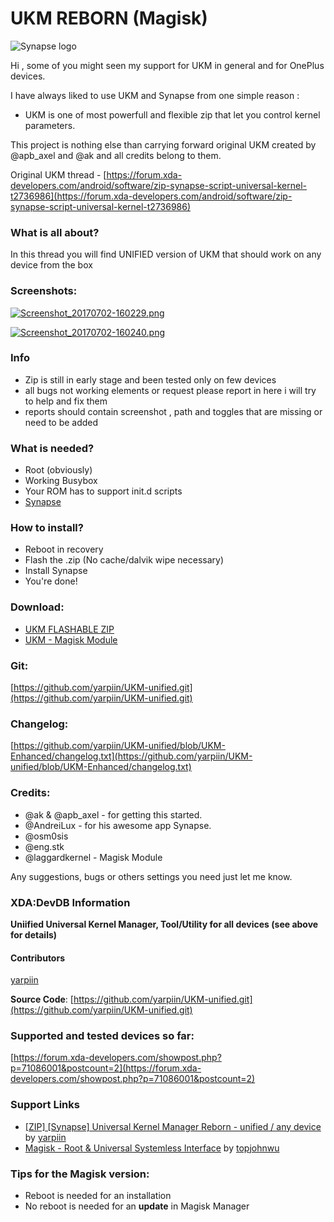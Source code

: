 # UKM REBORN (Magisk)

![Synapse logo](https://img.xda-cdn.com/GaXL_y1JB8STTK4pFTitRmFcZeI=/https%3A%2F%2Flh4.ggpht.com%2Fed5XjMyiltwErAFCohZ8cObQilX0aF9EIhQv9bydwGgBpC1a8tHI0zW2LRVxktu_dBc%3Dw300)

Hi , some of you might seen my support for UKM in general and for OnePlus devices.

I have always liked to use UKM and Synapse from one simple reason :

- UKM is one of most powerfull and flexible zip that let you control kernel parameters.

This project is nothing else than carrying forward original UKM created by @apb_axel and @ak and all credits belong to them.

Original UKM thread - [https://forum.xda-developers.com/android/software/zip-synapse-script-universal-kernel-t2736986](https://forum.xda-developers.com/android/software/zip-synapse-script-universal-kernel-t2736986)

### What is all about?

In this thread you will find UNIFIED version of UKM that should work on any device from the box

### Screenshots:
[![Screenshot_20170702-160229.png](https://s24.postimg.org/eeok75tl1/Screenshot_20170702-160229.png)](https://postimg.org/image/gw0befdhd/)

[![Screenshot_20170702-160240.png](https://s24.postimg.org/lvxrmdj45/Screenshot_20170702-160240.png)](https://postimg.org/image/5869jvoch/)

### Info

- Zip is still in early stage and been tested only on few devices
- all bugs not working elements or request please report in here i will try to help and fix them
- reports should contain screenshot , path and toggles that are missing or need to be added

### What is needed?

- Root (obviously)
- Working Busybox
- Your ROM has to support init.d scripts
- [Synapse](https://play.google.com/store/apps/details?id=com.af.synapse)

### How to install?

- Reboot in recovery
- Flash the .zip (No cache/dalvik wipe necessary)
- Install Synapse
- You're done!

### Download:

- [UKM FLASHABLE ZIP](https://www.androidfilehost.com/?w=files&flid=154993)
- [UKM - Magisk Module](https://github.com/yarpiin/magisk-UKM)

### Git:

[https://github.com/yarpiin/UKM-unified.git](https://github.com/yarpiin/UKM-unified.git)

### Changelog:

[https://github.com/yarpiin/UKM-unified/blob/UKM-Enhanced/changelog.txt](https://github.com/yarpiin/UKM-unified/blob/UKM-Enhanced/changelog.txt)

### Credits:

- @ak & @apb_axel - for getting this started.
- @AndreiLux - for his awesome app Synapse.
- @osm0sis
- @eng.stk
- @laggardkernel - Magisk Module

Any suggestions, bugs or others settings you need just let me know.

### XDA:DevDB Information

**Uniified Universal Kernel Manager, Tool/Utility for all devices (see above for details)**

#### Contributors

[yarpiin](https://forum.xda-developers.com/member.php?u=5288056)

**Source Code**: [https://github.com/yarpiin/UKM-unified.git](https://github.com/yarpiin/UKM-unified.git)


### Supported and tested devices so far:

[https://forum.xda-developers.com/showpost.php?p=71086001&postcount=2](https://forum.xda-developers.com/showpost.php?p=71086001&postcount=2)

### Support Links

- [\[ZIP\] \[Synapse\] Universal Kernel Manager Reborn - unified / any device](https://forum.xda-developers.com/android/software/zip-ukm-reborn-unified-t3558888) by [yarpiin](https://forum.xda-developers.com/member.php?u=5288056)
- [Magisk - Root & Universal Systemless Interface](http://forum.xda-developers.com/apps/magisk/official-magisk-v7-universal-systemless-t3473445) by [topjohnwu](http://forum.xda-developers.com/member.php?u=4470081)

### Tips for the Magisk version:
- Reboot is needed for an installation
- No reboot is needed for an **update** in Magisk Manager
